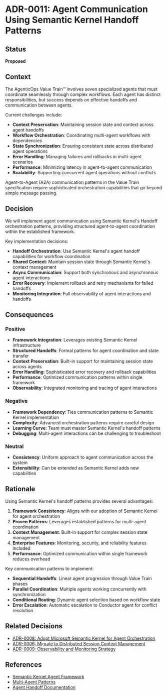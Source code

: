 # ADR-0011: Agent Communication Using Semantic Kernel Handoff Patterns

## Status
**Proposed**

## Context
The AgenticOps Value Train™ involves seven specialized agents that must coordinate seamlessly through complex workflows. Each agent has distinct responsibilities, but success depends on effective handoffs and communication between agents.

Current challenges include:
- **Context Preservation**: Maintaining session state and context across agent handoffs
- **Workflow Orchestration**: Coordinating multi-agent workflows with dependencies
- **State Synchronization**: Ensuring consistent state across distributed agent operations
- **Error Handling**: Managing failures and rollbacks in multi-agent scenarios
- **Performance**: Minimizing latency in agent-to-agent communication
- **Scalability**: Supporting concurrent agent operations without conflicts

Agent-to-Agent (A2A) communication patterns in the Value Train specification require sophisticated orchestration capabilities that go beyond simple message passing.

## Decision
We will implement agent communication using Semantic Kernel's Handoff orchestration patterns, providing structured agent-to-agent coordination within the established framework.

Key implementation decisions:
- **Handoff Orchestration**: Use Semantic Kernel's agent handoff capabilities for workflow coordination
- **Shared Context**: Maintain session state through Semantic Kernel's context management
- **Async Communication**: Support both synchronous and asynchronous agent interactions
- **Error Recovery**: Implement rollback and retry mechanisms for failed handoffs
- **Monitoring Integration**: Full observability of agent interactions and handoffs

## Consequences

### Positive
- **Framework Integration**: Leverages existing Semantic Kernel infrastructure
- **Structured Handoffs**: Formal patterns for agent coordination and state transfer
- **Context Preservation**: Built-in support for maintaining session state across agents
- **Error Handling**: Sophisticated error recovery and rollback capabilities
- **Performance**: Optimized communication patterns within single framework
- **Observability**: Integrated monitoring and tracing of agent interactions

### Negative
- **Framework Dependency**: Ties communication patterns to Semantic Kernel implementation
- **Complexity**: Advanced orchestration patterns require careful design
- **Learning Curve**: Team must master Semantic Kernel's handoff patterns
- **Debugging**: Multi-agent interactions can be challenging to troubleshoot

### Neutral
- **Consistency**: Uniform approach to agent communication across the system
- **Extensibility**: Can be extended as Semantic Kernel adds new capabilities

## Rationale
Using Semantic Kernel's handoff patterns provides several advantages:

1. **Framework Consistency**: Aligns with our adoption of Semantic Kernel for agent orchestration
2. **Proven Patterns**: Leverages established patterns for multi-agent coordination
3. **Context Management**: Built-in support for complex session state management
4. **Enterprise Features**: Monitoring, security, and reliability features included
5. **Performance**: Optimized communication within single framework reduces overhead

Key communication patterns to implement:
- **Sequential Handoffs**: Linear agent progression through Value Train phases
- **Parallel Coordination**: Multiple agents working concurrently with synchronization
- **Conditional Routing**: Dynamic agent selection based on workflow state
- **Error Escalation**: Automatic escalation to Conductor agent for conflict resolution

## Related Decisions
- [ADR-0008: Adopt Microsoft Semantic Kernel for Agent Orchestration](adr-0008-adopt-semantic-kernel-agent-orchestration.md)
- [ADR-0006: Migrate to Distributed Session Context Management](adr-0006-migrate-to-distributed-session-contexts.md)
- [ADR-0009: Observability and Monitoring Strategy](adr-0009-observability-and-monitoring-strategy.md)

## References
- [Semantic Kernel Agent Framework](https://learn.microsoft.com/en-us/semantic-kernel/frameworks/agent/)
- [Multi-Agent Patterns](https://learn.microsoft.com/en-us/semantic-kernel/concepts/agents/)
- [Agent Handoff Documentation](https://github.com/microsoft/semantic-kernel/blob/main/docs/AGENT_FRAMEWORK.md)